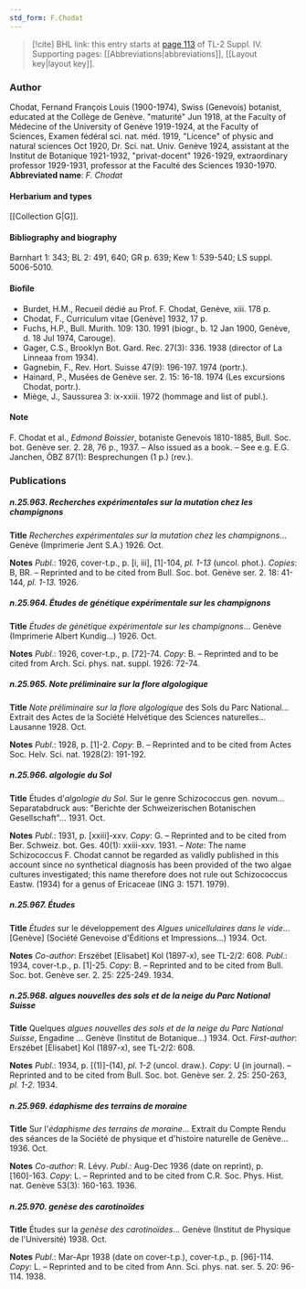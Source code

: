 ```yaml
---
std_form: F.Chodat
---
```


> [!cite] BHL link: this entry starts at [page 113](https://www.biodiversitylibrary.org/page/33265790) of TL-2 Suppl. IV.
> Supporting pages: [[Abbreviations|abbreviations]], [[Layout key|layout key]].

### Author

Chodat, Fernand François Louis (1900-1974), Swiss (Genevois) botanist, educated at the Collège de Genève. "maturité" Jun 1918, at the Faculty of Médecine of the University of Genève 1919-1924, at the Faculty of Sciences, Examen fédéral sci. nat. méd. 1919, "Licence" of physic and natural sciences Oct 1920, Dr. Sci. nat. Univ. Genève 1924, assistant at the Institut de Botanique 1921-1932, "privat-docent" 1926-1929, extraordinary professor 1929-1931, professor at the Faculté des Sciences 1930-1970. 
**Abbreviated name**: *F. Chodat*

#### Herbarium and types

[[Collection G|G]].

#### Bibliography and biography

Barnhart 1: 343; BL 2: 491, 640; GR p. 639; Kew 1: 539-540; LS suppl. 5006-5010.

#### Biofile

- Burdet, H.M., Recueil dédié au Prof. F. Chodat, Genève, xiii. 178 p.
- Chodat, F., Curriculum vitae \[Genève\] 1932, 17 p.
- Fuchs, H.P., Bull. Murith. 109: 130. 1991 (biogr., b. 12 Jan 1900, Genève, d. 18 Jul 1974, Carouge).
- Gager, C.S., Brooklyn Bot. Gard. Rec. 27(3): 336. 1938 (director of La Linneaa from 1934).
- Gagnebin, F., Rev. Hort. Suisse 47(9): 196-197. 1974 (portr.).
- Hainard, P., Musées de Genève ser. 2. 15: 16-18. 1974 (Les excursions Chodat, portr.).
- Miège, J., Saussurea 3: ix-xxiii. 1972 (hommage and list of publ.).

#### Note

F. Chodat et al., *Edmond Boissier*, botaniste Genevois 1810-1885, Bull. Soc. bot. Genève ser. 2. 28, 76 p., 1937. – Also issued as a book. – See e.g. E.G. Janchen, ÖBZ 87(1): Besprechungen (1 p.) (rev.).

### Publications

##### n.25.963. Recherches expérimentales sur la mutation chez les champignons

**Title**
*Recherches expérimentales sur la mutation chez les champignons*... Genève (Imprimerie Jent S.A.) 1926. Oct.

**Notes**
*Publ*.: 1926, cover-t.p., p. \[i, iii\], \[1\]-104, *pl. 1-13* (uncol. phot.). *Copies*: B, BR. – Reprinted and to be cited from Bull. Soc. bot. Genève ser. 2. 18: 41-144, *pl. 1-13.* 1926.

##### n.25.964. Études de génétique expérimentale sur les champignons

**Title**
*Études de génétique expérimentale sur les champignons*... Genève (Imprimerie Albert Kundig...) 1926. Oct.

**Notes**
*Publ*.: 1926, cover-t.p., p. \[72\]-74. *Copy*: B. – Reprinted and to be cited from Arch. Sci. phys. nat. suppl. 1926: 72-74.

##### n.25.965. Note préliminaire sur la flore algologique

**Title**
*Note préliminaire sur la flore algologique* des Sols du Parc National... Extrait des Actes de la Société Helvétique des Sciences naturelles... Lausanne 1928. Oct.

**Notes**
*Publ*.: 1928, p. \[1\]-2. *Copy*: B. – Reprinted and to be cited from Actes Soc. Helv. Sci. nat.
1928(2): 191-192.

##### n.25.966. algologie du Sol

**Title**
Études d'*algologie du Sol*. Sur le genre Schizococcus gen. novum... Separatabdruck aus: "Berichte der Schweizerischen Botanischen Gesellschaft"... 1931. Oct.

**Notes**
*Publ*.: 1931, p. \[xxiii\]-xxv. *Copy*: G. – Reprinted and to be cited from Ber. Schweiz. bot. Ges. 40(1): xxiii-xxv. 1931. – *Note*: The name Schizococcus F. Chodat cannot be regarded as validly published in this account since no synthetical diagnosis has been provided of the two algae cultures investigated; this name therefore does not rule out Schizococcus Eastw. (1934) for a genus of Ericaceae (ING 3: 1571. 1979).

##### n.25.967. Études

**Title**
*Études* sur le développement des *Algues unicellulaires dans le vide*... \[Genève\] (Société Genevoise d'Éditions et Impressions...) 1934. Oct.

**Notes**
*Co-author*: Erszébet \[Elisabet\] Kol (1897-x), see TL-2/2: 608.
*Publ*.: 1934, cover-t.p., p. \[1\]-25. *Copy*: B. – Reprinted and to be cited from Bull. Soc. bot. Genève ser. 2. 25: 225-249. 1934.

##### n.25.968. algues nouvelles des sols et de la neige du Parc National Suisse

**Title**
Quelques *algues nouvelles des sols et de la neige du Parc National Suisse*, Engadine ... Genève (Institut de Botanique...) 1934. Oct.
*First-author*: Erszébet \[Elisabet\] Kol (1897-x), see TL-2/2: 608.

**Notes**
*Publ*.: 1934, p. \[(1)\]-(14), *pl. 1-2* (uncol. draw.). *Copy*: U (in journal). – Reprinted and to be cited from Bull. Soc. bot. Genève ser. 2. 25: 250-263, *pl. 1-2.* 1934.

##### n.25.969. édaphisme des terrains de moraine

**Title**
Sur l'*édaphisme des terrains de moraine*... Extrait du Compte Rendu des séances de la Société de physique et d'histoire naturelle de Genève... 1936. Oct.

**Notes**
*Co-author*: R. Lévy.
*Publ*.: Aug-Dec 1936 (date on reprint), p. \[160\]-163. *Copy*: L. – Reprinted and to be cited from C.R. Soc. Phys. Hist. nat. Genève 53(3): 160-163. 1936.

##### n.25.970. genèse des carotinoïdes

**Title**
Études sur la *genèse des carotinoïdes*... Genève (Institut de Physique de l'Université) 1938. Oct.

**Notes**
*Publ*.: Mar-Apr 1938 (date on cover-t.p.), cover-t.p., p. \[96\]-114. *Copy*: L. – Reprinted and to be cited from Ann. Sci. phys. nat. ser. 5. 20: 96-114. 1938.

